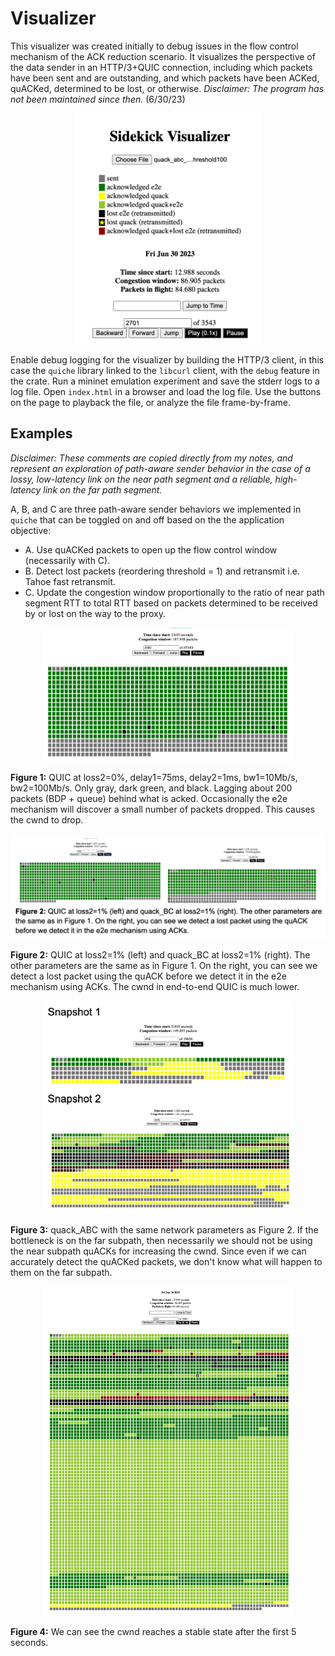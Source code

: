 # Visualizer

This visualizer was created initially to debug issues in the flow control
mechanism of the ACK reduction scenario. It visualizes the perspective of
the data sender in an HTTP/3+QUIC connection, including which packets have
been sent and are outstanding, and which packets have been ACKed, quACKed,
determined to be lost, or otherwise.
_Disclaimer: The program has not been maintained since then._ (6/30/23)

<p align="center">
<img alt="The legend for the sidekick visualizer, including sent packets, and packets that have been acknowledged or lost based on quACKs or end-to-end ACKs. Playback buttons for the visualization." src="../img/viz_legend.png" width="300" />
</p>

Enable debug logging for the visualizer by building the HTTP/3 client,
in this case the `quiche` library linked to the `libcurl` client, with
the `debug` feature in the crate. Run a mininet emulation experiment and
save the stderr logs to a log file. Open `index.html` in a browser and
load the log file. Use the buttons on the page to playback the file, or
analyze the file frame-by-frame.

## Examples

_Disclaimer: These comments are copied directly from my notes, and
represent an exploration of path-aware sender behavior in the case of
a lossy, low-latency link on the near path segment and a reliable,
high-latency link on the far path segment._

A, B, and C are three path-aware sender behaviors we implemented in
`quiche` that can be toggled on and off based on the the application
objective:

* A. Use quACKed packets to open up the flow control window (necessarily with C).
* B. Detect lost packets (reordering threshold = 1) and retransmit i.e. Tahoe fast retransmit.
* C. Update the congestion window proportionally to the ratio of near path segment RTT
to total RTT based on packets determined to be received by or lost on the way to the proxy.

<p align="center">
<img alt="End-to-end QUIC at 0% loss." src="../img/viz_quic_loss0p.png" width="400" />
</p>

**Figure 1:** QUIC at loss2=0%, delay1=75ms, delay2=1ms, bw1=10Mb/s, bw2=100Mb/s.
Only gray, dark green, and black. Lagging about 200 packets (BDP + queue)
behind what is acked. Occasionally the e2e mechanism will discover a small
number of packets dropped. This causes the cwnd to drop.

<p align="center">
<img alt="End-to-end QUIC and quACK with fast retransmit only at 1% loss." src="../img/viz_quic_quack_loss1p.png" width="800" />
</p>

**Figure 2:** QUIC at loss2=1% (left) and quack_BC at loss2=1% (right).
The other parameters are the same as in Figure 1. On the right, you can see we
detect a lost packet using the quACK before we detect it in the e2e mechanism
using ACKs. The cwnd in end-to-end QUIC is much lower.

<p align="center">
<img alt="quACK with flow control updates in a bad network scenario." src="../img/viz_quack_abc.png" width="400" />
</p>

**Figure 3:** quack_ABC with the same network parameters as Figure 2. If the
bottleneck is on the far subpath, then necessarily we should not be using
the near subpath quACKs for increasing the cwnd. Since even if we can
accurately detect the quACKed packets, we don't know what will happen to them
on the far subpath.

<p align="center">
<img alt="Longer quACK visualization." src="../img/viz_quack_init.png" width="400" />
</p>

**Figure 4:** We can see the cwnd reaches a stable state after the first 5 seconds.
